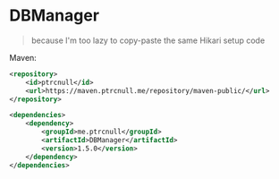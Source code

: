 # DBManager

> because I'm too lazy to copy-paste the same Hikari setup code


Maven:

```xml
<repository>
    <id>ptrcnull</id>
    <url>https://maven.ptrcnull.me/repository/maven-public/</url>
</repository>

<dependencies>
    <dependency>
        <groupId>me.ptrcnull</groupId>
        <artifactId>DBManager</artifactId>
        <version>1.5.0</version>
    </dependency>
</dependencies>
```
